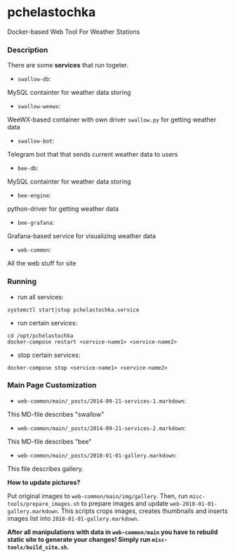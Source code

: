 # pchelastochka
Docker-based Web Tool For Weather Stations

### Description
There are some **services** that run togeter.

* `swallow-db`:

MySQL containter for weather data storing

* `swallow-weewx`:

WeeWX-based container with own driver `swallow.py` for getting weather data

* `swallow-bot`:

Telegram bot that that sends current weather data to users

* `bee-db`:

MySQL containter for weather data storing

* `bee-engine`:

python-driver for getting weather data

* `bee-grafana`:

Grafana-based service for visualizing weather data

* `web-common`:

All the web stuff for site

### Running
* run all services:

`systemctl start|stop pchelastochka.service`
    
* run certain services:
```
cd /opt/pchelastochka
docker-compose restart <service-name1> <service-name2>
```    
* stop certain services:

`docker-compose stop <service-name1> <service-name2>`

### Main Page Customization
* `web-common/main/_posts/2014-09-21-services-1.markdown`:

This MD-file describes "swallow"

* `web-common/main/_posts/2014-09-21-services-2.markdown`:

This MD-file describes "bee"

* `web-common/main/_posts/2018-01-01-gallery.markdown`:

This file describes gallery.

**How to update pictures?**

Put original images to `web-common/main/img/gallery`. Then, run `misc-tools/prepare_images.sh` to prepare images and update `web-2018-01-01-gallery.markdown`. This scripts crops images, creates thumbnails and inserts images list into `2018-01-01-gallery.markdown`.

**After all manipulations with data in `web-common/main` you have to rebuild static site to generate your changes! Simply run `misc-tools/build_site.sh`.**
